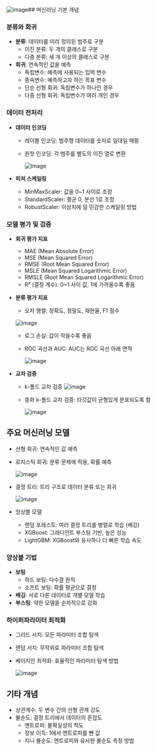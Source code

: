 ![image](https://github.com/user-attachments/assets/68dc1ce1-0440-4b0e-b108-71dcd9847e14)## 머신러닝 기본 개념

### 분류와 회귀

- **분류**: 데이터를 미리 정의된 범주로 구분
  - 이진 분류: 두 개의 클래스로 구분
  - 다중 분류: 세 개 이상의 클래스로 구분
- **회귀**: 연속적인 값을 예측
  - 독립변수: 예측에 사용되는 입력 변수
  - 종속변수: 예측하고자 하는 목표 변수
  - 단순 선형 회귀: 독립변수가 하나인 경우
  - 다중 선형 회귀: 독립변수가 여러 개인 경우

### 데이터 전처리

- **데이터 인코딩**
  - 레이블 인코딩: 범주형 데이터를 숫자로 일대일 매핑
  - 원핫 인코딩: 각 범주를 별도의 이진 열로 변환

    ![image](https://github.com/user-attachments/assets/50ff4f0a-1954-403d-9947-1bb9f615f701)


- **피처 스케일링**
  - MinMaxScaler: 값을 0~1 사이로 조정
  - StandardScaler: 평균 0, 분산 1로 조정
  - RobustScaler: 이상치에 덜 민감한 스케일링 방법

### 모델 평가 및 검증

- **회귀 평가 지표**
  - MAE (Mean Absolute Error)
  - MSE (Mean Squared Error)
  - RMSE (Root Mean Squared Error)
  - MSLE (Mean Squared Logarithmic Error)
  - RMSLE (Root Mean Squared Logarithmic Error)
  - R² (결정 계수): 0~1 사이 값, 1에 가까울수록 좋음

- **분류 평가 지표**
  - 오차 행렬: 정확도, 정밀도, 재현율, F1 점수
  
  ![image](https://github.com/user-attachments/assets/70c34087-2abf-4aac-befa-ed3940020989)

  - 로그 손실: 값이 작을수록 좋음
  - ROC 곡선과 AUC: AUC는 ROC 곡선 아래 면적
    
    ![image](https://github.com/user-attachments/assets/1771d327-ff3c-4389-862e-d9bfd06cf452)


- **교차 검증**
  - k-폴드 교차 검증
    ![image](https://github.com/user-attachments/assets/b166b605-b934-4469-9459-8fcecf5ba0ea)
    
  - 층화 k-폴드 교차 검증: 타깃값이 균형있게 분포되도록 함

    ![image](https://github.com/user-attachments/assets/255e90cc-d7ed-413e-a2ae-8ab1cc742ce8)




## 주요 머신러닝 모델

- 선형 회귀: 연속적인 값 예측
- 로지스틱 회귀: 분류 문제에 적용, 확률 예측

  ![image](https://github.com/user-attachments/assets/6a6a4a68-1a43-4c97-9945-ff419ae0c0de)

- 결정 트리: 트리 구조로 데이터 분류 또는 회귀

  ![image](https://github.com/user-attachments/assets/91e27f53-4bdb-45ec-9bd4-76959c959c5f)

- 앙상블 모델
  - 랜덤 포레스트: 여러 결정 트리를 병렬로 학습 (배깅)
  - XGBoost: 그래디언트 부스팅 기반, 높은 성능
  - LightGBM: XGBoost와 유사하나 더 빠른 학습 속도

### 앙상블 기법

- **보팅**
  - 하드 보팅: 다수결 원칙
  - 소프트 보팅: 확률 평균으로 결정
- **배깅**: 서로 다른 데이터로 개별 모델 학습
- **부스팅**: 약한 모델을 순차적으로 강화

### 하이퍼파라미터 최적화

- 그리드 서치: 모든 파라미터 조합 탐색
- 랜덤 서치: 무작위로 파라미터 조합 탐색
- 베이지안 최적화: 효율적인 파라미터 탐색 방법

  ![image](https://github.com/user-attachments/assets/38b3636c-539e-428b-a007-3654dc28c39e)


## 기타 개념

- 상관계수: 두 변수 간의 선형 관계 강도
- 불순도: 결정 트리에서 데이터의 혼잡도
  - 엔트로피: 불확실성의 척도
  - 정보 이득: 1에서 엔트로피를 뺀 값
  - 지니 불순도: 엔트로피와 유사한 불순도 측정 방법

